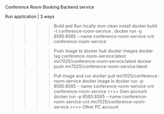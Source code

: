 Conference Room Booking Backend service

Run application | 3 ways
>>>> Build and Run locally
mvn clean install
docker build -t conference-room-service .
docker run -p 8585:8585 --name conference-room-service-cnt conference-room-service


>>>> Push image to docker hub
docker images
docker tag conference-room-service:latest mn7025/conference-room-service:latest
docker push mn7025/conference-room-service:latest


>>>> Pull image and run
docker pull mn7025/conference-room-service
docker image ls
docker run -p 8585:8585 --name conference-room-service-cnt conference-room-service 			>>>> Own account
docker run -p 8585:8585 --name conference-room-service-cnt mn7025/conference-room-service   >>>> Other PC account